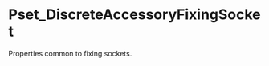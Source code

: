 # Pset_DiscreteAccessoryFixingSocket

Properties common to fixing sockets.<!-- end of definition -->
